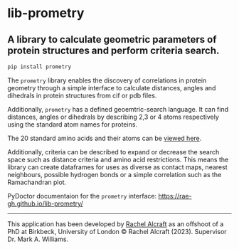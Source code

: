 # lib-prometry

## A library to calculate geometric parameters of protein structures and perform criteria search.

```bash
pip install prometry
```
                                                      
The `prometry` library enables the discovery of correlations in protein geometry through a simple interface to calculate distances, angles and dihedrals in protein structures from cif or pdb files.  

Additionally, `prometry` has a defined geoemtric-search language. It can find distances, angles or dihedrals by describing 2,3 or 4 atoms respectively using the standard atom names for proteins.  

The 20 standard amino acids and their atoms can be [viewed here](https://www.imgt.org/IMGTeducation/Aide-memoire/_UK/aminoacids/formuleAA/).

Additionally, criteria can be described to expand or decrease the search space such as distance criteria and amino acid restrictions. 
This means the library can create dataframes for uses as diverse as contact maps, nearest neighbours, possible hydrogen bonds or a simple correlation such as the Ramachandran plot.

PyDoctor documentaion for the `prometry` interface: https://rae-gh.github.io/lib-prometry/

---                           

This application has been developed by [Rachel Alcraft](mailto:rachelalcraft@gmail.com) as an offshoot of a PhD at Birkbeck, University of London &copy; Rachel Alcraft (2023). Supervisor Dr. Mark A. Williams.
